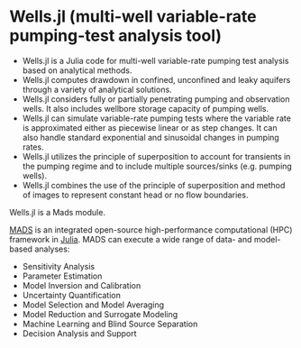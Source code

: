 Wells.jl (multi-well variable-rate pumping-test analysis tool)
=======================================

* Wells.jl is a Julia code for multi-well variable-rate pumping test analysis based on analytical methods.
* Wells.jl computes drawdown in confined, unconfined and leaky aquifers through a variety of analytical solutions.
* Wells.jl considers fully or partially penetrating pumping and observation wells. It also includes wellbore storage capacity of pumping wells.
* Wells.jl can simulate variable-rate pumping tests where the variable rate is approximated either as piecewise linear or as step changes. It can also handle standard exponential and sinusoidal changes in pumping rates.
* Wells.jl utilizes the principle of superposition to account for transients in the pumping regime and to include multiple sources/sinks (e.g. pumping wells).
* Wells.jl combines the use of the principle of superposition and method of images to represent constant head or no flow boundaries.

Wells.jl is a Mads module.

[MADS](http://madsjulia.github.io/Mads.jl) is an integrated open-source high-performance computational (HPC) framework in [Julia](http://julialang.org).
MADS can execute a wide range of data- and model-based analyses:

* Sensitivity Analysis
* Parameter Estimation
* Model Inversion and Calibration
* Uncertainty Quantification
* Model Selection and Model Averaging
* Model Reduction and Surrogate Modeling
* Machine Learning and Blind Source Separation
* Decision Analysis and Support

